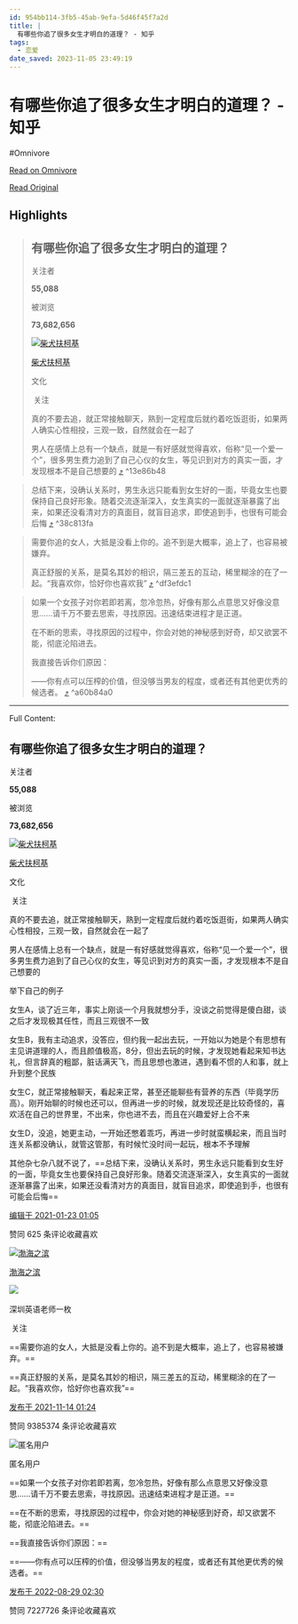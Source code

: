 ```yaml
---
id: 954bb114-3fb5-45ab-9efa-5d46f45f7a2d
title: |
  有哪些你追了很多女生才明白的道理？ - 知乎
tags:
  - 恋爱
date_saved: 2023-11-05 23:49:19
---
```


# 有哪些你追了很多女生才明白的道理？ - 知乎
#Omnivore

[Read on Omnivore](https://omnivore.app/me/https-www-zhihu-com-question-385019055-answer-1692764906-18ba2f69ebf)

[Read Original](https://www.zhihu.com/question/385019055/answer/1692764906)

## Highlights

> ## 有哪些你追了很多女生才明白的道理？
> 
> 关注者
> 
> **55,088**
> 
> 被浏览
> 
> **73,682,656**
> 
> [![柴犬扶柯基](https://proxy-prod.omnivore-image-cache.app/0x0,s4Iy2dLzAK0xudyEGsx_7rlw9FpiyS5Ij2P6L4Qtz8XQ/https://pic1.zhimg.com/v2-8bbc6b59502b9178289336bbb67d908e_l.jpg?source=2c26e567)](https://www.zhihu.com/people/wang-tian-peng-70)
> 
> [柴犬扶柯基](https://www.zhihu.com/people/wang-tian-peng-70)
> 
> 文化
> 
> ​ 关注
> 
> 真的不要去追，就正常接触聊天，熟到一定程度后就约着吃饭逛街，如果两人确实心性相投，三观一致，自然就会在一起了
> 
> 男人在感情上总有一个缺点，就是一有好感就觉得喜欢，俗称“见一个爱一个”，很多男生费力追到了自己心仪的女生，等见识到对方的真实一面，才发现根本不是自己想要的 [⤴️](https://omnivore.app/me/https-www-zhihu-com-question-385019055-answer-1692764906-18ba2f69ebf#13e86b48-48c0-4d5f-98d1-b5d8e25d78e8)  ^13e86b48

> 总结下来，没确认关系时，男生永远只能看到女生好的一面，毕竟女生也要保持自己良好形象。随着交流逐渐深入，女生真实的一面就逐渐暴露了出来，如果还没看清对方的真面目，就盲目追求，即使追到手，也很有可能会后悔 [⤴️](https://omnivore.app/me/https-www-zhihu-com-question-385019055-answer-1692764906-18ba2f69ebf#38c813fa-13b7-4fc6-8b35-63aaf2c728c8)  ^38c813fa

> 需要你追的女人，大抵是没看上你的。追不到是大概率，追上了，也容易被嫌弃。
> 
> 真正舒服的关系，是莫名其妙的相识，隔三差五的互动，稀里糊涂的在了一起。“我喜欢你，恰好你也喜欢我” [⤴️](https://omnivore.app/me/https-www-zhihu-com-question-385019055-answer-1692764906-18ba2f69ebf#df3efdc1-942f-40de-a4f4-3d75cdd62d8d)  ^df3efdc1

> 如果一个女孩子对你若即若离，忽冷忽热，好像有那么点意思又好像没意思……请千万不要去思索，寻找原因。迅速结束进程才是正道。
> 
> 在不断的思索，寻找原因的过程中，你会对她的神秘感到好奇，却又欲罢不能，彻底沦陷进去。
> 
> 我直接告诉你们原因：
> 
> ——你有点可以压榨的价值，但没够当男友的程度，或者还有其他更优秀的候选者。 [⤴️](https://omnivore.app/me/https-www-zhihu-com-question-385019055-answer-1692764906-18ba2f69ebf#a60b84a0-440a-40c0-b0b2-ea4b77149bcb)  ^a60b84a0


--- 

Full Content: 

## 有哪些你追了很多女生才明白的道理？

关注者

**55,088**

被浏览

**73,682,656**

[![柴犬扶柯基](https://proxy-prod.omnivore-image-cache.app/0x0,s4Iy2dLzAK0xudyEGsx_7rlw9FpiyS5Ij2P6L4Qtz8XQ/https://pic1.zhimg.com/v2-8bbc6b59502b9178289336bbb67d908e_l.jpg?source=2c26e567)](https://www.zhihu.com/people/wang-tian-peng-70)

[柴犬扶柯基](https://www.zhihu.com/people/wang-tian-peng-70)

文化

​ 关注

真的不要去追，就正常接触聊天，熟到一定程度后就约着吃饭逛街，如果两人确实心性相投，三观一致，自然就会在一起了

男人在感情上总有一个缺点，就是一有好感就觉得喜欢，俗称“见一个爱一个”，很多男生费力追到了自己心仪的女生，等见识到对方的真实一面，才发现根本不是自己想要的

举下自己的例子

女生A，谈了近三年，事实上刚谈一个月我就想分手，没谈之前觉得是傻白甜，谈之后才发现极其任性，而且三观很不一致

女生B，我有主动追求，没答应，但约我一起出去玩，一开始以为她是个有思想有主见讲道理的人，而且颜值极高，8分，但出去玩的时候，才发现她看起来知书达礼，但言辞真的粗鄙，脏话满天飞，而且思想也激进，遇到看不惯的人和事，就上升到整个民族

女生C，就正常接触聊天，看起来正常，甚至还能聊些有营养的东西（毕竟学历高）。刚开始聊的时候也还可以，但再进一步的时候，就发现还是比较奇怪的，喜欢活在自己的世界里，不出来，你也进不去，而且在兴趣爱好上合不来

女生D，没追，她更主动，一开始还憋着乖巧，再进一步时就蛮横起来，而且当时连关系都没确认，就管这管那，有时候忙没时间一起玩，根本不予理解

其他杂七杂八就不说了，==总结下来，没确认关系时，男生永远只能看到女生好的一面，毕竟女生也要保持自己良好形象。随着交流逐渐深入，女生真实的一面就逐渐暴露了出来，如果还没看清对方的真面目，就盲目追求，即使追到手，也很有可能会后悔==

[编辑于 2021-01-23 01:05](https://www.zhihu.com/question/385019055/answer/1692764906)

​赞同 62​​5 条评论​收藏​喜欢

[![渤海之滨](https://proxy-prod.omnivore-image-cache.app/0x0,s0ujBP1R6NVayDmInG02ha7vs8bR_h87_CGIKwg1b3Jc/https://pic1.zhimg.com/v2-4210e5ef0408991e7f3455fc16ecb6c5_l.jpg?source=1940ef5c)](https://www.zhihu.com/people/yin-jun-jie-85)

[渤海之滨](https://www.zhihu.com/people/yin-jun-jie-85)

​![](https://proxy-prod.omnivore-image-cache.app/0x0,sRpP1H2oa_TfsDLpATwsIt6ipVLRN7HlUZGTch2Ee4JQ/https://picx.zhimg.com/v2-4812630bc27d642f7cafcd6cdeca3d7a.jpg?source=88ceefae)

深圳英语老师一枚

​ 关注

==需要你追的女人，大抵是没看上你的。追不到是大概率，追上了，也容易被嫌弃。==

==真正舒服的关系，是莫名其妙的相识，隔三差五的互动，稀里糊涂的在了一起。“我喜欢你，恰好你也喜欢我”==

[发布于 2021-11-14 01:24](https://www.zhihu.com/question/385019055/answer/2222455375)

​赞同 9385​​374 条评论​收藏​喜欢

![匿名用户](https://proxy-prod.omnivore-image-cache.app/0x0,sFBPZtI8wmtdU-t3iXJ8zvgIPBjSigUrvoDa6tCYmQl8/https://picx.zhimg.com/v2-d41c2ceaed8f51999522f903672a521f_l.jpg?source=1940ef5c)

匿名用户

==如果一个女孩子对你若即若离，忽冷忽热，好像有那么点意思又好像没意思……请千万不要去思索，寻找原因。迅速结束进程才是正道。==

==在不断的思索，寻找原因的过程中，你会对她的神秘感到好奇，却又欲罢不能，彻底沦陷进去。==

==我直接告诉你们原因：==

==——你有点可以压榨的价值，但没够当男友的程度，或者还有其他更优秀的候选者。==

[发布于 2022-08-29 02:30](https://www.zhihu.com/question/385019055/answer/2650268135)

​赞同 7227​​726 条评论​收藏​喜欢
